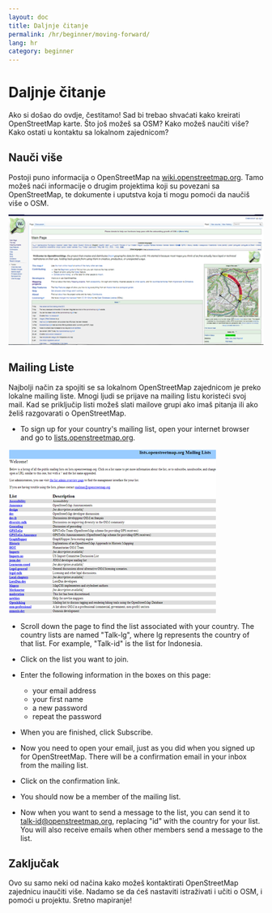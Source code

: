 ```yaml
---
layout: doc
title: Daljnje čitanje
permalink: /hr/beginner/moving-forward/
lang: hr
category: beginner
---
```


Daljnje čitanje
===============

Ako si došao do ovdje, čestitamo! Sad bi trebao shvaćati kako kreirati OpenStreetMap karte. Što još možeš sa OSM? Kako možeš naučiti više? Kako ostati u kontaktu sa lokalnom zajednicom?

Nauči više
----------

Postoji puno informacija o OpenStreetMap na
[wiki.openstreetmap.org](http://wiki.openstreetmap.org/). Tamo možeš naći informacije o drugim projektima koji su povezani sa OpenStreetMap, te dokumente i uputstva koja ti mogu pomoći da naučiš više o OSM.

![Wiki][]

<!-- also more info on this site once it is prepared -->

Mailing Liste
------------

Najbolji način za spojiti se sa lokalnom OpenStreetMap zajednicom je preko lokalne mailing liste. Mnogi ljudi se prijave na mailing listu koristeći svoj mail. Kad se priključip listi možeš slati mailove grupi ako imaš pitanja ili ako želiš razgovarati o OpenStreetMap.

-   To sign up for your country's mailing list, open your internet
    browser and go to
    [lists.openstreetmap.org](http://lists.openstreetmap.org/).

![Mailing list][]

-   Scroll down the page to find the list associated with your country.
    The country lists are named "Talk-lg", where lg represents the
    country of that list. For example, "Talk-id" is the list for
    Indonesia.
-   Click on the list you want to join.
-   Enter the following information in the boxes on this page:

    -   your email address
    -   your first name
    -   a new password
    -   repeat the password

-   When you are finished, click Subscribe.
-   Now you need to open your email, just as you did when you signed up
    for OpenStreetMap. There will be a confirmation email
    in your inbox from the mailing list.
-   Click on the confirmation link.
-   You should now be a member of the mailing list.
-   Now when you want to send a message to the list, you can send it to
    [talk-id@openstreetmap.org](mailto:talk-id@openstreetmap.org),
    replacing "id" with the country for your list. You will also receive
    emails when other members send a message to the list.

<!-- maybe expand and put this back later
MapOSMatic
----------

One such project is called MapOSMatic, which you can access through your
internet browser at [maposmatic.org](http://www.maposmatic.org/). This
is a simple tool for printing a map of any area you choose. It will
automatically create the map, along with a grid over the map, and an
index of locations that are included in the area.

![MapOSMatic][]
-->


Zaključak
-------

Ovo su samo neki od načina kako možeš kontaktirati OpenStreetMap zajednicu inaučiti više. Nadamo se da ćeš nastaviti istraživati i učiti o OSM, i pomoći u projektu.
Sretno mapiranje!

[MapOSMatic]: /images/en/beginner/08_moving-forward/en_beg_08_moving-forward_image00_maposmatic-homepage.png
[Wiki]: /images/en/beginner/08_moving-forward/en_beg_08_moving-forward_image01_osm-wiki.png
[Mailing list]: /images/en/beginner/08_moving-forward/en_beg_08_moving-forward_image02_osm-mailing-lists.png
